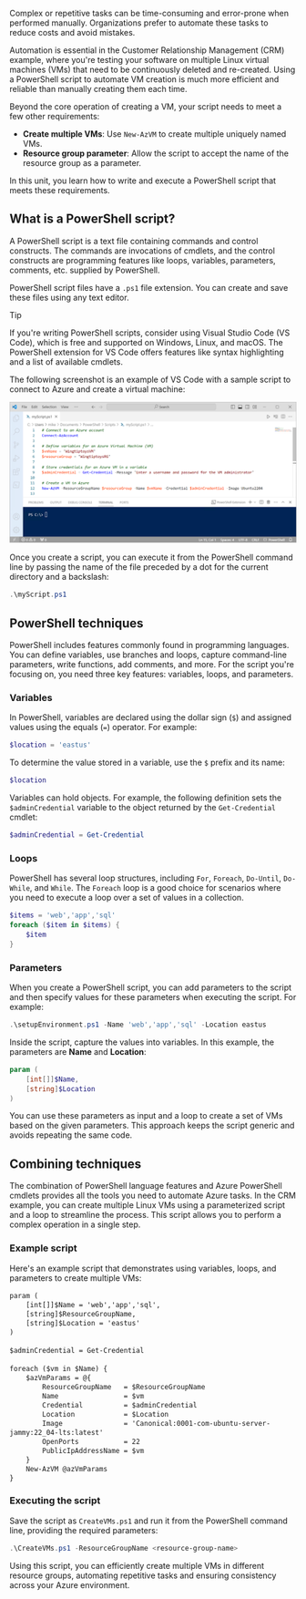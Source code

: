 <!-- markdownlint-disable MD041 -->

Complex or repetitive tasks can be time-consuming and error-prone when performed manually.
Organizations prefer to automate these tasks to reduce costs and avoid mistakes.

Automation is essential in the Customer Relationship Management (CRM) example, where you're testing
your software on multiple Linux virtual machines (VMs) that need to be continuously deleted and
re-created. Using a PowerShell script to automate VM creation is much more efficient and reliable
than manually creating them each time.

Beyond the core operation of creating a VM, your script needs to meet a few other requirements:

- **Create multiple VMs**: Use `New-AzVM` to create multiple uniquely named VMs.
- **Resource group parameter**: Allow the script to accept the name of the resource group as a
  parameter.

In this unit, you learn how to write and execute a PowerShell script that meets these
requirements.

## What is a PowerShell script?

A PowerShell script is a text file containing commands and control constructs. The commands are
invocations of cmdlets, and the control constructs are programming features like loops, variables,
parameters, comments, etc. supplied by PowerShell.

PowerShell script files have a `.ps1` file extension. You can create and save these files using any
text editor.

> [!TIP]
> If you're writing PowerShell scripts, consider using Visual Studio Code (VS Code), which is free
> and supported on Windows, Linux, and macOS. The PowerShell extension for VS Code offers features
> like syntax highlighting and a list of available cmdlets.

The following screenshot is an example of VS Code with a sample script to connect to Azure and
create a virtual machine:

![Screenshot of VS Code with a PowerShell script to create a virtual machine in Azure.](../media/7-vs-code-powershell-extension-screenshot.png)

Once you create a script, you can execute it from the PowerShell command line by passing the name of
the file preceded by a dot for the current directory and a backslash:

```powershell
.\myScript.ps1
```

## PowerShell techniques

PowerShell includes features commonly found in programming languages. You can define variables, use
branches and loops, capture command-line parameters, write functions, add comments, and more. For
the script you're focusing on, you need three key features: variables, loops, and parameters.

### Variables

In PowerShell, variables are declared using the dollar sign (`$`) and assigned values using the
equals (`=`) operator. For example:

```powershell
$location = 'eastus'
```

To determine the value stored in a variable, use the `$` prefix and its name:

```powershell
$location
```

Variables can hold objects. For example, the following definition sets the `$adminCredential`
variable to the object returned by the `Get-Credential` cmdlet:

```powershell
$adminCredential = Get-Credential
```

### Loops

PowerShell has several loop structures, including `For`, `Foreach`, `Do-Until`, `Do-While`, and
`While`. The `Foreach` loop is a good choice for scenarios where you need to execute a loop over a
set of values in a collection.

```powershell
$items = 'web','app','sql'
foreach ($item in $items) {
    $item
}
```

### Parameters

When you create a PowerShell script, you can add parameters to the script and then specify values
for these parameters when executing the script. For example:

```powershell
.\setupEnvironment.ps1 -Name 'web','app','sql' -Location eastus
```

Inside the script, capture the values into variables. In this example, the parameters are
**Name** and **Location**:

```powershell
param (
    [int[]]$Name,
    [string]$Location
)
```

You can use these parameters as input and a loop to create a set of VMs based on the given
parameters. This approach keeps the script generic and avoids repeating the same code.

## Combining techniques

The combination of PowerShell language features and Azure PowerShell cmdlets provides all the tools
you need to automate Azure tasks. In the CRM example, you can create multiple Linux VMs using a
parameterized script and a loop to streamline the process. This script allows you to perform a
complex operation in a single step.

### Example script

Here's an example script that demonstrates using variables, loops, and parameters to create multiple
VMs:

```azurepowershell
param (
    [int[]]$Name = 'web','app','sql',
    [string]$ResourceGroupName,
    [string]$Location = 'eastus'
)

$adminCredential = Get-Credential

foreach ($vm in $Name) {
    $azVmParams = @{
        ResourceGroupName   = $ResourceGroupName
        Name                = $vm
        Credential          = $adminCredential
        Location            = $Location
        Image               = 'Canonical:0001-com-ubuntu-server-jammy:22_04-lts:latest'
        OpenPorts           = 22
        PublicIpAddressName = $vm
    }
    New-AzVM @azVmParams
}
```

### Executing the script

Save the script as `CreateVMs.ps1` and run it from the PowerShell command line, providing the
required parameters:

```powershell
.\CreateVMs.ps1 -ResourceGroupName <resource-group-name>
```

Using this script, you can efficiently create multiple VMs in different resource groups, automating
repetitive tasks and ensuring consistency across your Azure environment.
